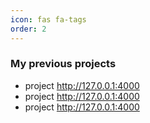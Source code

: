 ```yaml
---
icon: fas fa-tags
order: 2
---
```


### My previous projects

- project <http://127.0.0.1:4000>
- project <http://127.0.0.1:4000>
- project <http://127.0.0.1:4000>
